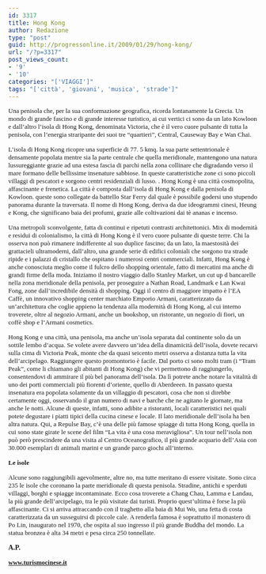```yaml
---
id: 3317
title: Hong Kong
author: Redazione
type: "post"
guid: http://progressonline.it/2009/01/29/hong-kong/
url: "/?p=3317"
post_views_count:
- '9'
- '10'
categories: "['VIAGGI']"
tags: "['città', 'giovani', 'musica', 'strade']"
---
```


<span style="font-size: small; "><font face="tahoma,arial,helvetica,sans-serif"><span style="font-family: Tahoma; ">Una penisola che, per la sua conformazione geografica, ricorda lontanamente la Grecia. Un mondo di grande fascino e di grande interesse turistico, ai cui vertici ci sono da un lato Kowloon e dall’altro l’isola di Hong Kong, denominata Victoria, che è il vero cuore pulsante di tutta la penisola, con l’energia straripante dei suoi tre “quartieri”, Central, Causeway Bay e Wan Chai.</span></font></span>

<span style="font-size: small; "> </span>

<span style="font-size: small; "><font face="tahoma,arial,helvetica,sans-serif"><span style="font-family: Tahoma; ">L’isola di Hong Kong ricopre una superficie di 77. 5 kmq. la sua parte settentrio</span><span style="font-family: Tahoma; ">nale è densamente popolata mentre sia la parte centrale che quella meridionale, mantengono una natura lussureggiante grazie ad una estesa fascia di parchi nella zona collinare che digradando verso il mare formano delle bellissime insenature sabbiose. In queste caratteristiche zone ci sono piccoli villaggi di pescatori e sorgono centri residenziali di lusso. . Hong Kong è una città cosmopolita, affascinante e frenetica. La città è composta dall’isola di Hong Kong e dalla penisola di Kowloon. queste sono collegate da battello Star Ferry dal quale è possibile godersi uno stupendo panorama durante la traversata. Il nome di Hong Kong, deriva da due ideogrammi cinesi, Heung e Kong, che significano baia dei profumi, grazie alle coltivazioni dai tè ananas e incenso.</span></font></span>

<span style="font-size: small; "><font face="tahoma,arial,helvetica,sans-serif"><span style="font-family: Tahoma; ">Una metropoli sconvolgente, fatta di continui e ripetuti contrasti architettonici. Mix di modernità e residui di colonialismo, la città di Hong Kong è il vero cuore pulsante di queste terre. Chi la osserva non può rimanere indifferente al suo duplice fascino; da un lato, la maestosità dei grattacieli ultramoderni, dall’altro, una grande serie di edifici coloniali che sorgono tra strade ripide e i palazzi di cristallo che ospitano i numerosi centri commerciali. Infatti, Hong Kong è anche conosciuta meglio come il fulcro dello shopping orientale, fatto di mercatini ma anche di grandi firme della moda. Iniziamo il nostro viaggio dallo Stanley Market, un cut up d bancarelle nella zona meridionale della penisola, per proseguire a Nathan Road, Landmark e Lan Kwai Fong, zone dall’incredibile densità di shopping. Oggi il centro di maggiore impatto è l’EA Caffè, un innovativo shopping center marchiato Emporio Armani, caratterizzato da un’architettura che coglie appieno la tendenza alla modernità di Hong Kong, al cui interno troverete, oltre al negozio Armani, anche un bookshop, un ristorante, un negozio di fiori, un coffè shop e l’Armani cosmetics.</span></font></span>

<span style="font-size: small; "> </span>

<span style="font-size: small; "><font face="tahoma,arial,helvetica,sans-serif"><span style="font-family: Tahoma; ">Hong Kong e una città, una penisola, ma anche un’isola separata dal continente solo da un sottile lembo d’acqua. Se volete avere davvero un’idea della dinamicità dell’isola, dovete recarvi sulla cima di Victoria Peak, monte che da quasi seicento metri osserva a distanza tutta la vita dell’arcipelago. Raggiungere questo promontorio è facile. Dal porto ci sono molti tram (i “Tram Peak”, come li chiamano gli abitanti di Hong Kong) che vi permettono di raggiungerlo, consentendovi di ammirare il più bel panorama dell’isola. Da lì potrete anche notare la vitalità di uno dei porti commerciali più fiorenti d’oriente, quello di Aberdeeen. In passato questa insenatura era popolata solamente da un villaggio di pescatori, cosa che non si direbbe certamente oggi, osservando il gran numero di navi e barche che ne agitano le giornate, ma anche le notti. Alcune di queste, infatti, sono adibite a ristoranti, locali caratteristici nei quali potete degustare i piatti tipici della cucina cinese e locale. Il lato meridionale dell’isola ha ben altra natura. Qui, a Repulse Bay, c’è una delle più famose spiagge di tutta Hong Kong, quella in cui sono state girate le scene del film “La vita è una cosa meravigliosa”. Un tour nell’isola non può però prescindere da una visita al Centro Oceanografico, il più grande acquario dell’Asia con 30.000 esemplari di animali marini e un grande parco giochi all’interno.</span></font></span>

<span style="font-size: small; "> </span>

<span style="font-size: small; "> </span>

<span style="font-size: small; "><font face="tahoma,arial,helvetica,sans-serif"><span style="font-family: Tahoma; ">**Le isole**</span></font></span>

<span style="font-size: small; "> </span>

<span style="font-size: small; "><font face="tahoma,arial,helvetica,sans-serif"><span style="font-family: Tahoma; ">Alcune sono raggiungibili agevolmente, altre no, ma tutte meritano di essere visitate. Sono circa 235 le isole che coronano la parte meridionale di questa penisola. Stradine, antichi e sperduti villaggi, borghi e spiagge incontaminate. Ecco cosa troverete a Chang Chau, Lamma e Landau, la più grande dell’arcipelago, tra le più visitate dai turisti. Proprio quest’ultima è forse la più affascinante. Ci si arriva attraccando con il traghetto alla baia di Mui Wo, una fetta di costa caratterizzata da un susseguirsi di piccole cale. A renderla famosa è soprattutto il monastero di Po Lin, inaugurato nel 1970, che ospita al suo ingresso il più grande Buddha del mondo. La statua bronzea è alta 34 metri e pesa circa 250 tonnellate.</span></font></span><font face="tahoma,arial,helvetica,sans-serif"><span style="font-family: Tahoma; "> </span></font>

<span style="font-size: small; "> </span>

<span style="font-family: Tahoma; ">**A.P.**</span>

<span style="font-family: Tahoma">**[<span style="font-size: small; ">www.turismocinese.it</span>](https://www.turismocinese.it/)** </span>